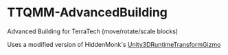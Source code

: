 # TTQMM-AdvancedBuilding
Advanced Building for TerraTech (move/rotate/scale blocks)

Uses a modified version of HiddenMonk's [Unity3DRuntimeTransformGizmo](https://github.com/HiddenMonk/Unity3DRuntimeTransformGizmo)
